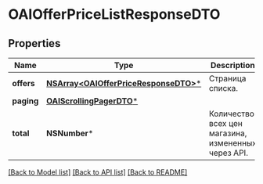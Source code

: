 # OAIOfferPriceListResponseDTO

## Properties
Name | Type | Description | Notes
------------ | ------------- | ------------- | -------------
**offers** | [**NSArray&lt;OAIOfferPriceResponseDTO&gt;***](OAIOfferPriceResponseDTO.md) | Страница списка. | 
**paging** | [**OAIScrollingPagerDTO***](OAIScrollingPagerDTO.md) |  | [optional] 
**total** | **NSNumber*** | Количество всех цен магазина, измененных через API. | [optional] 

[[Back to Model list]](../README.md#documentation-for-models) [[Back to API list]](../README.md#documentation-for-api-endpoints) [[Back to README]](../README.md)


